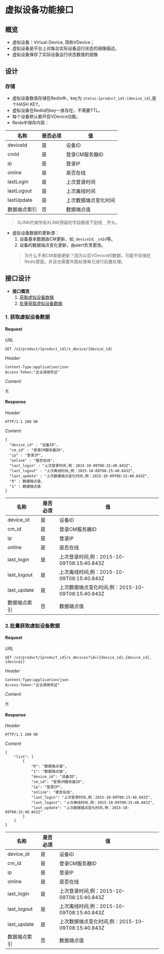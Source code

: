 # 虚拟设备功能接口

## 概览

* 虚拟设备：Virtual-Device, 简称VDevice；
* 虚拟设备是平台上对每台实际设备运行状态的镜像描述。
* 虚拟设备保存了实际设备运行状态数值的镜像

## 设计

### 存储

* 虚拟设备数值存储在Redis中，key为 `status:{product_id}:{device_id}`,是个HASH KEY。
* 虚拟设备在Redis的key一直存在，不需要TTL。
* 每个设备默认都开启VDevice功能。
* Reids中保存内容：

| 名称 | 是否必须 | 值 |
| --- | --- | --- |
| deviceId | 是 | 设备ID |
| cmId | 是 | 登录CM服务器ID |
| ip | 是 | 登录IP |
| online | 是 | 是否在线 |
| lastLogin | 是 | 上次登录时间 |
| lastLogout | 是 | 上次离线时间 |
| lastUpdate | 是 | 上次数据端点变化时间 |
| 数据端点索引 | 否 | 数据端点值 |

> XLINK约束所有XLINK预留的字段都用下划线 `_` 开头。

* 虚拟设备数据的更新源：
  1. 设备基本数据由CM更新，如`_deviceId`, `_cmId`等。
  2. 设备的数据端点变化更新，由alert负责更改。
  > 为什么不用CM直接更新？因为以后VDevice的数据，可能不存储在Redis里面。并且也需要外围处理单元进行前置处理。

## 接口设计

* **接口概览**
	1. [获取虚拟设备数据](#corp_get_vdevice_info)
	2. [批量获取虚拟设备数据](#corp_get_vdevice_list)

### <a name="corp_get_vdevice_info">1. 获取虚拟设备数据</a>

#### **Request**

*URL*

```
GET /v2/product/{product_id}/v_device/{device_id}
```

*Header*

```
Content-Type:application/json
Access-Token:"企业调用凭证"
```

*Content*

```
无
```

#### **Response**

*Header*

```
HTTP/1.1 200 OK
```

*Content*

```
{
  "device_id" : "设备ID",
  "cm_id" : "登录CM服务器ID",
  "ip" : "登录IP",
  "online" : "是否在线",
  "last_login" : "上次登录时间,例：2015-10-09T08:15:40.843Z",
  "last_logout" : "上次离线时间,例：2015-10-09T08:15:40.843Z",
  "last_update" : "上次数据端点变化时间,例：2015-10-09T08:15:40.843Z",
  "0" : 数据端点值,
  "1" : 数据端点值
}
```

| 名称 | 是否必须 | 值 |
| --- | --- | --- |
| device_id | 是 | 设备ID |
| cm_id | 是 | 登录CM服务器ID |
| ip | 是 | 登录IP |
| online | 是 | 是否在线 |
| last_login | 是 | 上次登录时间,例：2015-10-09T08:15:40.843Z|
| last_logout | 是 | 上次离线时间,例：2015-10-09T08:15:40.843Z |
| last_update | 是 | 上次数据端点变化时间,例：2015-10-09T08:15:40.843Z |
| 数据端点索引 | 否 | 数据端点值 |


### <a name="corp_get_vdevice_list"> 2.批量获取虚拟设备数据</a>

#### **Request**

*URL*

```
GET /v2/product/{product_id}/v_devices?id=[{device_id},{device_id},{device}]
```

*Header*

```
Content-Type:application/json
Access-Token:"企业调用凭证"
```

*Content*

```
无
```

#### **Response**

*Header*

```
HTTP/1.1 200 OK
```

*Content*

```
{
    "list": [
        {
            "0": "数据端点值",
            "1": "数据端点值",
            "device_id": "设备ID",
            "cm_id": "登录CM服务器ID",
            "ip": "登录IP",
            "online": "是否在线",
            "last_login": "上次登录时间,例：2015-10-09T08:15:40.843Z",
            "last_logout": "上次离线时间,例：2015-10-09T08:15:40.843Z",
            "last_update": "上次数据端点变化时间,例：2015-10-09T08:15:40.843Z"
        }
    ]
}
```

| 名称 | 是否必须 | 值 |
| --- | --- | --- |
| device_id | 是 | 设备ID |
| cm_id | 是 | 登录CM服务器ID |
| ip | 是 | 登录IP |
| online | 是 | 是否在线 |
| last_login | 是 | 上次登录时间,例：2015-10-09T08:15:40.843Z|
| last_logout | 是 | 上次离线时间,例：2015-10-09T08:15:40.843Z |
| last_update | 是 | 上次数据端点变化时间,例：2015-10-09T08:15:40.843Z |
| 数据端点索引 | 否 | 数据端点值 |